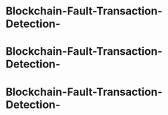 # Blockchain-Fault-Transaction-Detection-
# Blockchain-Fault-Transaction-Detection-
# Blockchain-Fault-Transaction-Detection-

